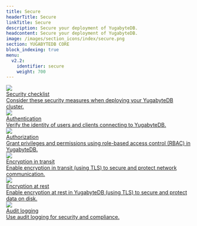 ```yaml
---
title: Secure
headerTitle: Secure
linkTitle: Secure
description: Secure your deployment of YugabyteDB.
headcontent: Secure your deployment of YugabyteDB.
image: /images/section_icons/index/secure.png
section: YUGABYTEDB CORE
block_indexing: true
menu:
  v2.2:
    identifier: secure
    weight: 700
---
```


<div class="row">

  <div class="col-12 col-md-6 col-lg-12 col-xl-6">
    <a class="section-link icon-offset" href="security-checklist/">
      <div class="head">
        <img class="icon" src="/images/section_icons/secure/checklist.png" aria-hidden="true" />
        <div class="title">Security checklist</div>
      </div>
      <div class="body">
          Consider these security measures when deploying your
          YugabyteDB cluster.
      </div>
    </a>
  </div>

  <div class="col-12 col-md-6 col-lg-12 col-xl-6">
    <a class="section-link icon-offset" href="authentication/">
      <div class="head">
        <img class="icon" src="/images/section_icons/secure/authentication.png" aria-hidden="true" />
        <div class="title">Authentication</div>
      </div>
      <div class="body">
          Verify the identity of users and clients connecting to YugabyteDB.
      </div>
    </a>
  </div>

  <div class="col-12 col-md-6 col-lg-12 col-xl-6">
    <a class="section-link icon-offset" href="authorization/">
      <div class="head">
        <img class="icon" src="/images/section_icons/secure/authorization.png" aria-hidden="true" />
        <div class="title">Authorization</div>
      </div>
      <div class="body">
          Grant privileges and permissions using role-based access control (RBAC) in YugabyteDB.
      </div>
    </a>
  </div>

  <div class="col-12 col-md-6 col-lg-12 col-xl-6">
    <a class="section-link icon-offset" href="tls-encryption/">
      <div class="head">
        <img class="icon" src="/images/section_icons/secure/tls-encryption.png" aria-hidden="true" />
        <div class="title">Encryption in transit</div>
      </div>
      <div class="body">
          Enable encryption in transit (using TLS) to secure and protect network communication.
      </div>
    </a>
  </div>

  <div class="col-12 col-md-6 col-lg-12 col-xl-6">
    <a class="section-link icon-offset" href="encryption-at-rest/">
      <div class="head">
        <img class="icon" src="/images/section_icons/secure/tls-encryption.png"
        aria-hidden="true" />
        <div class="title">Encryption at rest</div>
      </div>
      <div class="body">
          Enable encryption at rest in YugabyteDB (using TLS) to secure and protect data on disk.
      </div>
    </a>
  </div>

  <div class="col-12 col-md-6 col-lg-12 col-xl-6">
    <a class="section-link icon-offset" href="audit-logging/">
      <div class="head">
        <img class="icon" src="/images/section_icons/secure/tls-encryption.png"
        aria-hidden="true" />
        <div class="title">Audit logging</div>
      </div>
      <div class="body">
          Use audit logging for security and compliance.
      </div>
    </a>
  </div>

</div>
